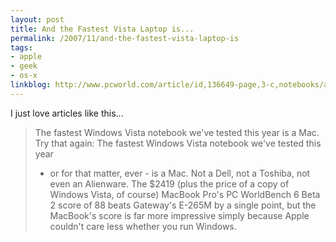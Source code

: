```yaml
---
layout: post
title: And the Fastest Vista Laptop is...
permalink: /2007/11/and-the-fastest-vista-laptop-is
tags:
- apple
- geek
- os-x
linkblog: http://www.pcworld.com/article/id,136649-page,3-c,notebooks/article.html
---
```


I just love articles like this...

> The fastest Windows Vista notebook we've tested this year is a Mac. Try
> that again: The fastest Windows Vista notebook we've tested this year
> - or for that matter, ever - is a Mac. Not a Dell, not a Toshiba, not
> even an Alienware. The $2419 (plus the price of a copy of Windows
> Vista, of course) MacBook Pro's PC WorldBench 6 Beta 2 score of 88
> beats Gateway's E-265M by a single point, but the MacBook's score is
> far more impressive simply because Apple couldn't care less whether you
> run Windows.
